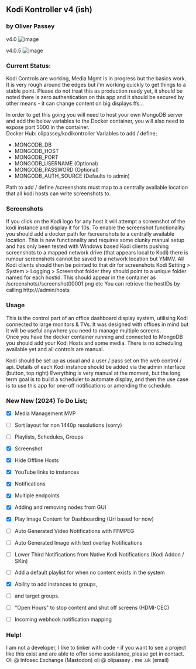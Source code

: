 ## Kodi Kontroller v4 (ish) 
### by Oliver Passey
v4.0
![image](https://github.com/OliPassey/kodikontroller/assets/7745805/66125687-3568-4da6-ba1a-cf25535f25f6)

v4.0.5
![image](https://github.com/OliPassey/kodikontroller/assets/7745805/5760b7e3-207d-45ae-8896-898729e4814e)

### Current Status: 
Kodi Controls are working, Media Mgmt is in progress but the basics work. It is very rough around the edges but i'm working quickly to get things to a stable point. 
Please do not treat this as production ready yet, it should be noted there is zero authentication on this app and it should be secured by other means - it can change content on big displays ffs...

In order to get this going you will need to host your own MongoDB server and add the below variables to the Docker container, you will also need to expose port 5000 in the container.   
Docker Hub: olipassey/kodikontroller
Variables to add / define; 
- MONGODB_DB
- MONGODB_HOST
- MONGODB_PORT
- MONGODB_USERNAME (Optional)
- MONGODB_PASSWORD (Optional)
- MONGODB_AUTH_SOURCE (Defaults to admin)

Path to add / define
/screenshots must map to a centrally available location that all kodi hosts can write screenshots to.

### Screenshots
If you click on the Kodi logo for any host it will attempt a screenshot of the kodi instance and display it for 10s.
To enable the screenshot functionality you should add a docker path for /screenshots to a centrally available location. This is new functionality and requires some clunky manual setup and has only been tested with Windows based Kodi clients pushing screenshots to a mapped network drive (that appears local to Kodi) there is rumour screenshots cannot be saved to a network location but YMMV. 
All Kodi clients should then be pointed to that dir for screenshots Kodi Setting > System > Logging > Screenshot folder they should point to a unique folder named for each hostid. 
This should appear in the container as /screenshots/<hostID>/screenshot00001.png etc 
You can retrieve the hostIDs by calling http://<your-domain>/admin/hosts

### Usage 
This is the control part of an office dashboard display system, utilising Kodi connected to large monitors & TVs. It was designed with offices in mind but it will be useful anywhere you need to manage multiple screens.  
Once you have the docker container running and connected to MongoDB you should add your Kodi Hosts and some media. 
There is no scheduling available yet and all controls are manual. 

Kodi should be set up as usual and a user / pass set on the web control / api. Details of each Kodi instance should be added via the admin interface (button, top right)
Everything is very manual at the moment, but the long term goal is to build a scheduler to automate display, and then the use case is to use this app for one-off notifications or amending the schedule.

### New New (2024) To Do List;
- [x] Media Management MVP
- [ ] Sort layout for non 1440p resolutions (sorry)
- [ ] Playlists, Schedules, Groups
- [x] Screenshot
- [x] Hide Offline Hosts
- [x] YouTube links to instances
- [x] Notifications
- [x] Multiple endpoints
- [x] Adding and removing nodes from GUI
- [x] Play Image Content for Dashboarding (Url based for now)
- [ ] Auto Generated Video Notifications with FFMPEG
- [ ] Auto Generated Image with text overlay Notifications
- [ ] Lower Third Notifications from Native Kodi Notifications (Kodi Addon / SKin)
- [ ] Add a default playlist for when no content exists in the system
- [x] Ability to add instances to groups,
- [ ] and target groups.
- [ ] "Open Hours" to stop content and shut off screens (HDMI-CEC)
- [ ] Incoming webhook notification mapping



### Help!
I am not a developer, I like to tinker with code - if you want to see a project like this exist and are able to offer some assistance, please get in contact. Oli @ Infosec.Exchange (Mastodon) oli @ olipassey . me .uk (email)
